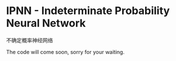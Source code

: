 # **IPNN - Indeterminate Probability Neural Network**
不确定概率神经网络

The code will come soon, sorry for your waiting.
